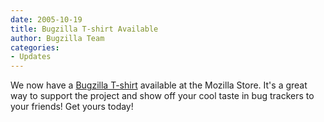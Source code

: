 ```yaml
---
date: 2005-10-19
title: Bugzilla T-shirt Available
author: Bugzilla Team
categories:
- Updates
---
```


We now have a [Bugzilla T-shirt](http://store.mozilla.org/product.asp?code=MZ13022&catid=2) available at the Mozilla Store. It's a great way to support the project and show off your cool taste in bug trackers to your friends! Get yours today!

